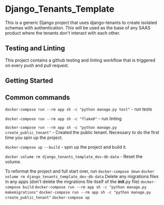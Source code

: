 # Django_Tenants_Template
This is a generic Django project that uses django-tenants to create isolated schemas with authentication. This will be used as the base of any SAAS product where the tenants don't interact with each other.

## Testing and Linting
This project contains a github testing and linting workflow that is triggered on every push and pull request.

## Getting Started


## Common commands
```docker-compose run --rm app sh -c "python manage.py test"``` - run tests

```docker-compose run --rm app sh -c "flake8"``` - run linting

```docker-compose run --rm app sh -c "python manage.py create_public_tenant"``` - Created the public tenant. Necessary to do the first time you spin up the project.

```docker-compose up --build``` - spin up the project and build it.

```docker volume rm django_tenants_template_dev-db-data``` - Reset the volume.

To reformat the project and full start over, run
```docker-compose down```
```docker volume rm django_tenants_template_dev-db-data```
Delete any migrations files in any apps (don't delete the migrations file itself of the __init__.py file)
```docker-compose build```
```docker-compose run --rm app sh -c "python manage.py makemigrations"```
```docker-compose run --rm app sh -c "python manage.py create_public_tenant"```
```docker-compose up```
